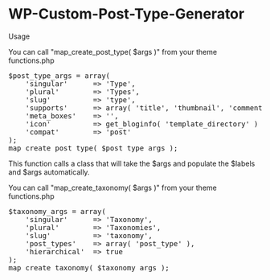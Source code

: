 WP-Custom-Post-Type-Generator
=============================

Usage

You can call "map_create_post_type( $args )" from your theme functions.php

<pre>
$post_type_args = array(
	'singular' 		=> 'Type',
	'plural' 		=> 'Types',
	'slug' 			=> 'type',
	'supports'		=> array( 'title', 'thumbnail', 'comments', 'editor' ),
	'meta_boxes' 	=> '',
	'icon'			=> get_bloginfo( 'template_directory' ) . '/img/post-type-icon.png',
	'compat'		=> 'post'
);
map_create_post_type( $post_type_args );
</pre>

This function calls a class that will take the $args and populate the $labels and $args automatically. 

You can call "map_create_taxonomy( $args )" from your theme functions.php

<pre>
$taxonomy_args = array(
	'singular' 		=> 'Taxonomy',
	'plural' 		=> 'Taxonomies',
	'slug'			=> 'taxonomy',
	'post_types' 	=> array( 'post_type' ),
	'hierarchical' 	=> true
);
map_create_taxonomy( $taxonomy_args );
</pre>